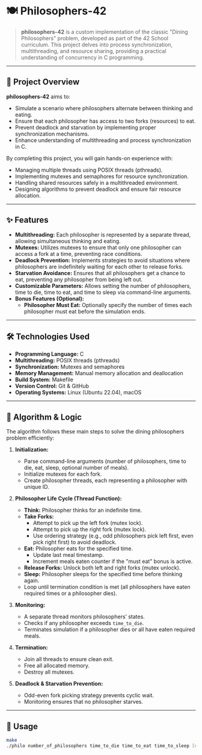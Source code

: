 # 🍽️ Philosophers-42

> **philosophers-42** is a custom implementation of the classic "Dining Philosophers" problem, developed as part of the 42 School curriculum. This project delves into process synchronization, multithreading, and resource sharing, providing a practical understanding of concurrency in C programming.

---

## 📌 Project Overview

**philosophers-42** aims to:

- Simulate a scenario where philosophers alternate between thinking and eating.
- Ensure that each philosopher has access to two forks (resources) to eat.
- Prevent deadlock and starvation by implementing proper synchronization mechanisms.
- Enhance understanding of multithreading and process synchronization in C.

By completing this project, you will gain hands-on experience with:

- Managing multiple threads using POSIX threads (pthreads).
- Implementing mutexes and semaphores for resource synchronization.
- Handling shared resources safely in a multithreaded environment.
- Designing algorithms to prevent deadlock and ensure fair resource allocation.

---

## ✨ Features

- **Multithreading:** Each philosopher is represented by a separate thread, allowing simultaneous thinking and eating.
- **Mutexes:** Utilizes mutexes to ensure that only one philosopher can access a fork at a time, preventing race conditions.
- **Deadlock Prevention:** Implements strategies to avoid situations where philosophers are indefinitely waiting for each other to release forks.
- **Starvation Avoidance:** Ensures that all philosophers get a chance to eat, preventing any philosopher from being left out.
- **Customizable Parameters:** Allows setting the number of philosophers, time to die, time to eat, and time to sleep via command-line arguments.
- **Bonus Features (Optional):**
  - **Philosopher Must Eat:** Optionally specify the number of times each philosopher must eat before the simulation ends.

---

## 🛠 Technologies Used

- **Programming Language:** C
- **Multithreading:** POSIX threads (pthreads)
- **Synchronization:** Mutexes and semaphores
- **Memory Management:** Manual memory allocation and deallocation
- **Build System:** Makefile
- **Version Control:** Git & GitHub
- **Operating Systems:** Linux (Ubuntu 22.04), macOS

---

## 🧠 Algorithm & Logic

The algorithm follows these main steps to solve the dining philosophers problem efficiently:

1. **Initialization:**
   - Parse command-line arguments (number of philosophers, time to die, eat, sleep, optional number of meals).
   - Initialize mutexes for each fork.
   - Create philosopher threads, each representing a philosopher with unique ID.

2. **Philosopher Life Cycle (Thread Function):**
   - **Think:** Philosopher thinks for an indefinite time.
   - **Take Forks:**
     - Attempt to pick up the left fork (mutex lock).
     - Attempt to pick up the right fork (mutex lock).
     - Use ordering strategy (e.g., odd philosophers pick left first, even pick right first) to avoid deadlock.
   - **Eat:** Philosopher eats for the specified time.
     - Update last meal timestamp.
     - Increment meals eaten counter if the "must eat" bonus is active.
   - **Release Forks:** Unlock both left and right forks (mutex unlock).
   - **Sleep:** Philosopher sleeps for the specified time before thinking again.
   - Loop until termination condition is met (all philosophers have eaten required times or a philosopher dies).

3. **Monitoring:**
   - A separate thread monitors philosophers’ states.
   - Checks if any philosopher exceeds `time_to_die`.
   - Terminates simulation if a philosopher dies or all have eaten required meals.

4. **Termination:**
   - Join all threads to ensure clean exit.
   - Free all allocated memory.
   - Destroy all mutexes.

5. **Deadlock & Starvation Prevention:**
   - Odd-even fork picking strategy prevents cyclic wait.
   - Monitoring ensures that no philosopher starves.

---

## 📌 Usage

```bash
make
./philo number_of_philosophers time_to_die time_to_eat time_to_sleep [number_of_times_each_philosopher_must_eat]

